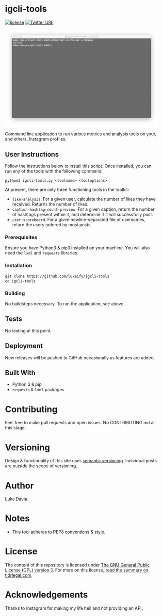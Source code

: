 # igcli-tools

[![license](https://img.shields.io/github/license/lukeify/igcli-tools.svg)](https://github.com/lukeify/igcli-tools)
[![Twitter URL](https://img.shields.io/twitter/url/http/shields.io.svg?style=social)](https://github.com/lukeify/igcli-tools)

![igcli-tools](assets/hero.png)

Command line application to run various metrics and analysis tools on your, and others, Instagram profiles.

## User Instructions

Follow the instructions below to install this script. Once installed, you can run any of the tools with the following command.

```
python3 igcli-tools.py <toolname> <tooloptions>
```

At present, there are only three functioning tools in the toolkit:

* `like-analysis`. For a given user, calculate the number of likes they have received. Returns the number of likes.
* `caption-hashtag-count-preview`. For a given caption, return the number of hashtags present within it, and determine if it will successfully post.
* `user-scoreboard`. For a given newline-separated file of usernames, return the users ordered by most posts.

### Prerequisites

Ensure you have Python3 & pip3 installed on your machine. You will also need the `lxml` and `requests` libraries.

### Installation

```
git clone https://github.com/lukeify/igcli-tools
cd igcli-tools
```

### Building

No buildsteps necessary. To run the application, see above.

## Tests

No testing at this point.

## Deployment

New releases will be pushed to GitHub occasionally as features are added.

## Built With

* Python 3 & pip
* `requests` & `lxml` packages

# Contributing

Feel free to make pull requests and open issues. No CONTRIBUTING.md at this stage.

# Versioning

Design & functionality of this site uses [semantic versioning](https://semver.org). Individual posts are outside the scope of versioning.

# Author

Luke Davia.

# Notes

* This tool adheres to PEP8 conventions & style.

# License

The content of this repository is licensed under [The GNU General Public License (GPL) version 3](http://www.gnu.org/licenses/gpl-3.0.html). For more on this license, [read the summary on tldrlegal.com](https://tldrlegal.com/license/gnu-general-public-license-v3-(gpl-3)).

# Acknowledgements

Thanks to Instagram for making my life hell and not providing an API.